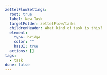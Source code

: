 ```yaml
---
zettelFlowSettings:
  root: true
  label: New Task
  targetFolder: zettelFlow/tasks
  childrenHeader: What kind of task is this?
  element:
    type: bridge
    color: ""
    hasUI: true
  actions: []
tags:
  - task
done: false
---
```

